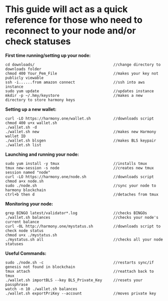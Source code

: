 # This guide will act as a quick reference for those who need to reconnect to your node and/or check statuses

**First time running/setting up your node:**

```
cd downloads/									//change directory to downloads folder
chmod 400 Your_Pem_File							//makes your key not publicly viewable
ssh -i......from amazon connect					//ssh into aws instance
sudo yum update									//updates instance
mkdir -p ~/.hmy/keystore						//makes a new directory to store harmony keys
```
  
**Setting up a new wallet:**
  
```
curl -LO https://harmony.one/wallet.sh 			//downloads script
chmod 400 u+x wallet.sh
./wallet.sh -d
./wallet.sh new									//makes new Harmony wallet ID
./wallet.sh blsgen								//makes BLS keypair
./wallet.sh list
```
  
**Launching and running your node:**

```
sudo yum install -y tmux						//installs tmux
tmux new-session -s node						//creates new tmux session named "node"
curl -LO https://harmony.one/node.sh 			//downloads script
chmod a+x node.sh
sudo ./node.sh 									//sync your node to harmony blockchain
ctrl+b then d 									//detaches from tmux
```
  
**Monitoring your node:**
  
```
grep BINGO latest/validator*.log 				//checks BINGOs
./wallet.sh balances							//checks your node's current balance
curl -OL http://harmony.one/mystatus.sh 		//downloads script to check node status
chmod u+x ./mystatus.sh
./mystatus.sh all 								//checks all your node statuses
```

**Useful Commands:**
  
```
sudo ./node.sh -c 								//restarts sync/if genesis not found in blockchain
tmux attach 									//reattach back to tmux
./wallet.sh importBLS --key BLS_Private_Key 	//resets your passphrase
watch -n 10 ./wallet.sh balances
./wallet.sh exportPriKey --account 				//moves private key
```
